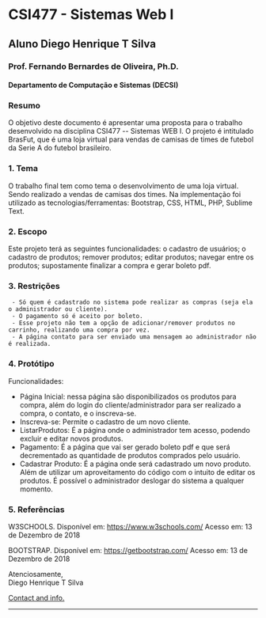 # CSI477 - Sistemas Web I
## Aluno Diego Henrique T Silva
### **Prof. Fernando Bernardes de Oliveira, Ph.D.**
#### Departamento de Computação e Sistemas (DECSI)

### Resumo
O objetivo deste documento é apresentar uma proposta para o trabalho desenvolvido na disciplina CSI477 -- Sistemas WEB I. O projeto é intitulado BrasFut, que é uma loja virtual para vendas de camisas de times de futebol da Serie A do futebol brasileiro. 

### 1. Tema
O trabalho final tem como tema o desenvolvimento de uma loja virtual. Sendo realizado a vendas de camisas dos times. 
Na implementação foi utilizado as tecnologias/ferramentas: Bootstrap, CSS, HTML, PHP, Sublime Text.

### 2. Escopo
Este projeto terá as seguintes funcionalidades: o cadastro de usuários; o cadastro de produtos; remover produtos; editar produtos; navegar entre os produtos; supostamente finalizar a compra e gerar boleto pdf.

### 3. Restrições
     - Só quem é cadastrado no sistema pode realizar as compras (seja ela o administrador ou cliente).
     - O pagamento só é aceito por boleto.
     - Esse projeto não tem a opção de adicionar/remover produtos no carrinho, realizando uma compra por vez.     
     - A página contato para ser enviado uma mensagem ao administrador não é realizada.   
### 4. Protótipo
Funcionalidades: 
  - Página Inicial: nessa página são disponibilizados os produtos para compra, além do login do cliente/administrador para ser realizado     a compra, o contato, e o inscreva-se.
  - Inscreva-se: Permite o cadastro de um novo cliente.
  - ListarProdutos: É a página onde o administrador tem acesso, podendo excluir e editar novos produtos.
  - Pagamento: É a página que vai ser gerado boleto pdf e que será decrementado as quantidade de produtos comprados pelo usuário.
  - Cadastrar Produto: É a página onde será cadastrado um novo produto. Além de utilizar um aproveitamento do código com o intuito de       editar os produtos.
    É possível o administrador deslogar do sistema a qualquer momento.

### 5. Referências

W3SCHOOLS. Disponível em: https://www.w3schools.com/ Acesso em: 13 de Dezembro de 2018

BOOTSTRAP. Disponível em: https://getbootstrap.com/ Acesso em: 13 de Dezembro de 2018


Atenciosamente,  
Diego Henrique T Silva

[Contact and info.](mailto:diegohrp20@gmail.com)

--------------
